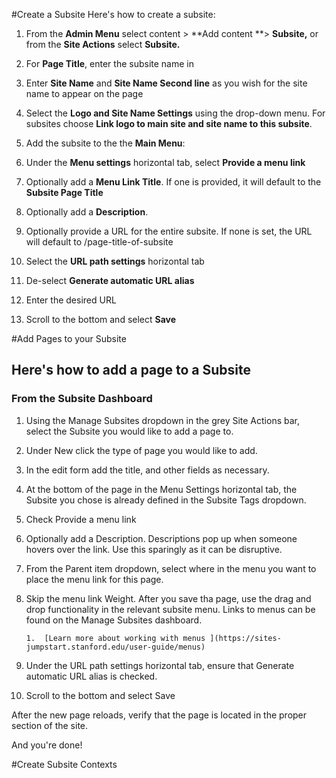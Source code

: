 #Create a Subsite
Here&#39;s how to create a subsite:

1.  From the **Admin Menu** select content &gt; **Add content **&gt; **Subsite,** or from the **Site Actions** select **Subsite.**

2.  For **Page Title**, enter the subsite name in

3.  Enter **Site Name** and **Site Name Second line** as you wish for the site name to appear on the page

4.  Select the **Logo and Site Name Settings** using the drop-down menu. For subsites choose **Link logo to main site and site name to this subsite**.

5.  Add the subsite to the the **Main Menu**:

  1.  Under the **Menu settings** horizontal tab, select **Provide a menu link**

  2.  Optionally add a **Menu Link Title**. If one is provided, it will default to the **Subsite Page Title**

  3.  Optionally add a **Description**.
6.  Optionally provide a URL for the entire subsite. If none is set, the URL will default to /page-title-of-subsite

  1.  Select the **URL path settings** horizontal tab

  2.  De-select **Generate automatic URL alias**

  3.  Enter the desired URL
7.  Scroll to the bottom and select **Save**

#Add Pages to your Subsite
## Here&#39;s how to add a page to a Subsite

### From the Subsite Dashboard

1.  Using the Manage Subsites dropdown in the grey Site Actions bar, select the Subsite you would like to add a page to.

2.  Under New click the type of page you would like to add.

3.  In the edit form add the title, and other fields as necessary.&nbsp;

4.  At the bottom of the page in the Menu Settings horizontal tab, the Subsite you chose is already defined in the Subsite Tags dropdown.

5.  Check Provide a menu link

6.  Optionally add a Description. Descriptions pop up when someone hovers over the link. Use this sparingly as it can be disruptive.

7.  From the Parent item dropdown, select where in the menu you want to place the menu link for this page.

8.  Skip the menu link Weight. After you save tha page, use the drag and drop functionality in the relevant subsite menu. Links to menus can be found on the Manage Subsites dashboard.

        1.  [Learn more about working with menus ](https://sites-jumpstart.stanford.edu/user-guide/menus)
9.  Under the URL path settings horizontal tab, ensure that Generate automatic URL alias is checked.

10.  Scroll to the bottom and select Save

After the new page reloads, verify that the page is located in the proper section of the site.

And you&#39;re done!

#Create Subsite Contexts
